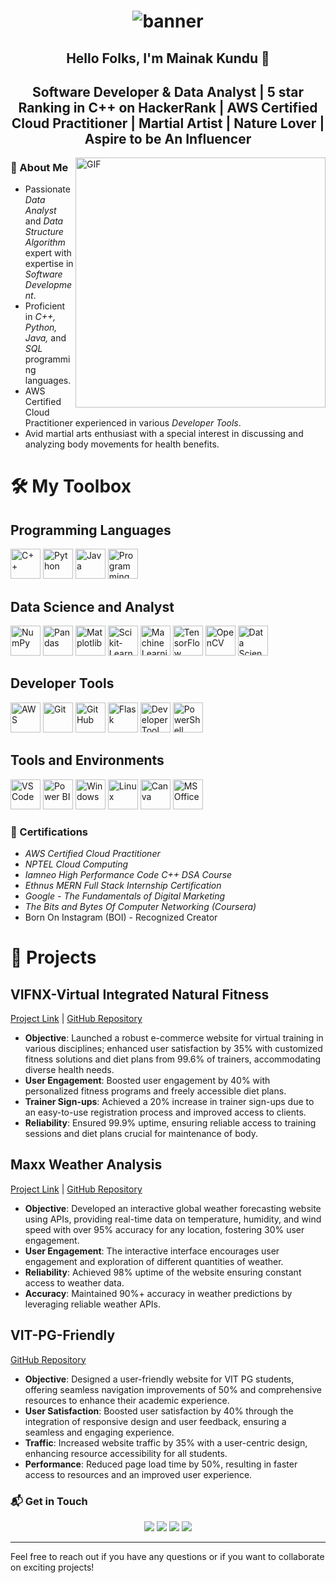 <h1 align="center">
  <img src="https://github.com/mainakkundu09/mainakkundu09/assets/100847594/ddbec399-5629-4638-a90e-37abcdd42a87" alt="banner">
</h1>


<h2 align="center">Hello Folks, I'm Mainak Kundu 👋</h2>
<h2 align="center">Software Developer & Data Analyst | 5 star Ranking in C++ on HackerRank | AWS Certified Cloud Practitioner | Martial Artist | Nature Lover | Aspire to be An Influencer </h2>


<img align="right" alt="GIF" src="https://media.giphy.com/media/L8K62iTDkzGX6/giphy.gif" width="400"/>

### 🚀 About Me

- Passionate *Data Analyst* and *Data Structure Algorithm* expert with expertise in *Software Development*.
- Proficient in *C++, Python, Java,* and *SQL* programming languages.
- AWS Certified Cloud Practitioner experienced in various *Developer Tools*.
- Avid martial arts enthusiast with a special interest in discussing and analyzing body movements for health benefits.

# 🛠 My Toolbox

## Programming Languages
<p align="left">
  <img src="https://img.icons8.com/color/48/000000/c-plus-plus-logo.png" width="48" height="48" alt="C++"/>
  <img src="https://img.icons8.com/color/48/000000/python.png" width="48" height="48" alt="Python"/>
  <img src="https://img.icons8.com/color/48/000000/java-coffee-cup-logo.png" width="48" height="48" alt="Java"/>
  <img src="https://img.icons8.com/?size=100&id=Ign0QG33bZzq&format=png&color=000000" width="48" height="48" alt="Programming Language"/>
</p>

## Data Science and Analyst
<p align="left">
  <img src="https://img.icons8.com/color/48/000000/numpy.png" width="48" height="48" alt="NumPy"/>
  <img src="https://img.icons8.com/color/48/000000/pandas.png" width="48" height="48" alt="Pandas"/>
  <img src="https://seeklogo.com/images/M/matplotlib-logo-7676870AC0-seeklogo.com.png" width="48" height="48" alt="Matplotlib"/>
  <img src="https://quintagroup.com/cms/python/images/scikit-learn-logo.png/@@images/4a0dce0a-be5d-4d11-a913-f53f9e5abf16.png" width="48" height="48" alt="Scikit-Learn"/>
  <img src="https://img.icons8.com/?size=100&id=jH4BpkMnRrU5&format=png&color=000000" width="48" height="48" alt="Machine Learning"/>
  <img src="https://img.icons8.com/color/48/000000/tensorflow.png" width="48" height="48" alt="TensorFlow"/>
  <img src="https://img.icons8.com/color/48/000000/opencv.png" width="48" height="48" alt="OpenCV"/>
  <img src="https://img.icons8.com/?size=100&id=qGUfLiYi1bRN&format=png&color=000000" width="48" height="48" alt="Data Science"/>
</p>

## Developer Tools
<p align="left">
  <img src="https://img.icons8.com/color/48/000000/amazon-web-services.png" width="48" height="48" alt="AWS"/>
  <img src="https://img.icons8.com/color/48/000000/git.png" width="48" height="48" alt="Git"/>
  <img src="https://img.icons8.com/ios-glyphs/30/000000/github.png" width="48" height="48" alt="GitHub"/>
  <img src="https://img.icons8.com/ios-filled/50/000000/flask.png" width="48" height="48" alt="Flask"/>
  <img src="https://img.icons8.com/?size=100&id=QEQQKirln6Tf&format=png&color=000000" width="48" height="48" alt="Developer Tool"/>
  <img src="https://img.icons8.com/color/48/000000/powershell.png" width="48" height="48" alt="PowerShell"/>
</p>

## Tools and Environments
<p align="left">
  <img src="https://img.icons8.com/color/48/000000/visual-studio-code-2019.png" width="48" height="48" alt="VS Code"/>
  <img src="https://img.icons8.com/color/48/000000/power-bi.png" width="48" height="48" alt="Power BI"/>
  <img src="https://img.icons8.com/color/48/000000/windows-10.png" width="48" height="48" alt="Windows"/>
  <img src="https://img.icons8.com/color/48/000000/linux.png" width="48" height="48" alt="Linux"/>
  <img src="https://img.icons8.com/color/48/000000/canva.png" width="48" height="48" alt="Canva"/>
  <img src="https://img.icons8.com/color/48/000000/microsoft-office-2019.png" width="48" height="48" alt="MS Office"/>
</p>

### 📜 Certifications
- *AWS Certified Cloud Practitioner*
- *NPTEL Cloud Computing*
- *Iamneo High Performance Code C++ DSA Course*
- *Ethnus MERN Full Stack Internship Certification*
- *Google - The Fundamentals of Digital Marketing*
- *The Bits and Bytes Of Computer Networking (Coursera)*
- Born On Instagram (BOI) - Recognized Creator 

# 🌟 Projects

## VIFNX-Virtual Integrated Natural Fitness
[Project Link](https://vifnx-academy.vercel.app) | [GitHub Repository](https://github.com/mainakkundu09/VIFNX-ACADEMY)

- **Objective**: Launched a robust e-commerce website for virtual training in various disciplines; enhanced user satisfaction by 35% with customized fitness solutions and diet plans from 99.6% of trainers, accommodating diverse health needs.
- **User Engagement**: Boosted user engagement by 40% with personalized fitness programs and freely accessible diet plans.
- **Trainer Sign-ups**: Achieved a 20% increase in trainer sign-ups due to an easy-to-use registration process and improved access to clients.
- **Reliability**: Ensured 99.9% uptime, ensuring reliable access to training sessions and diet plans crucial for maintenance of body.

## Maxx Weather Analysis
[Project Link](https://mainak-maxxweatherapp-5f7334.netlify.app) | [GitHub Repository](https://github.com/mainakkundu09/MaxxWeather-APP)

- **Objective**: Developed an interactive global weather forecasting website using APIs, providing real-time data on temperature, humidity, and wind speed with over 95% accuracy for any location, fostering 30% user engagement.
- **User Engagement**: The interactive interface encourages user engagement and exploration of different quantities of weather.
- **Reliability**: Achieved 98% uptime of the website ensuring constant access to weather data.
- **Accuracy**: Maintained 90%+ accuracy in weather predictions by leveraging reliable weather APIs.

## VIT-PG-Friendly
[GitHub Repository](https://github.com/mainakkundu09/VIT-PG-Friendly)

- **Objective**: Designed a user-friendly website for VIT PG students, offering seamless navigation improvements of 50% and comprehensive resources to enhance their academic experience.
- **User Satisfaction**: Boosted user satisfaction by 40% through the integration of responsive design and user feedback, ensuring a seamless and engaging experience.
- **Traffic**: Increased website traffic by 35% with a user-centric design, enhancing resource accessibility for all students.
- **Performance**: Reduced page load time by 50%, resulting in faster access to resources and an improved user experience.


### 📬 Get in Touch
<p align="center">
  <a href="mailto:mainakkundu79@gmail.com"><img src="https://img.shields.io/badge/Email-D14836?style=for-the-badge&logo=gmail&logoColor=white"></a>
  <a href="https://www.linkedin.com/in/mainakkundu09/"><img src="https://img.shields.io/badge/LinkedIn-0077B5?style=for-the-badge&logo=linkedin&logoColor=white"></a>
  <a href="https://github.com/mainakkundu09"><img src="https://img.shields.io/badge/GitHub-181717?style=for-the-badge&logo=github&logoColor=white"></a>
  <a href="https://max-portfolio-omega.vercel.app/"><img src="https://img.shields.io/badge/Portfolio-Your_Portfolio_Color?style=for-the-badge&logo=website&logoColor=white"></a>
</p>

---

Feel free to reach out if you have any questions or if you want to collaborate on exciting projects!
